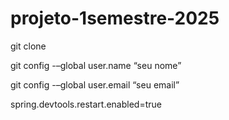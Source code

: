 # projeto-1semestre-2025
git clone 

git config -–global user.name “seu nome” 

git config -–global user.email “seu email”
 
spring.devtools.restart.enabled=true


